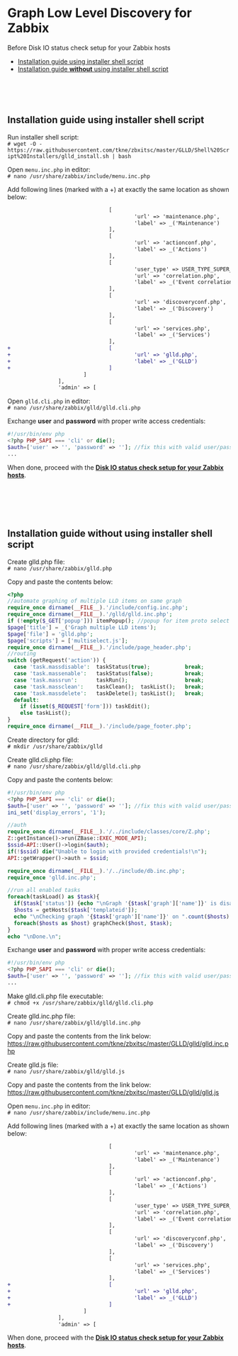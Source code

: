 Graph Low Level Discovery for Zabbix
======

Before Disk IO status check setup for your Zabbix hosts

   * [Installation guide using installer shell script](#installation-guide-using-installer-shell-script)
   * [Installation guide **without** using installer shell script](#installation-guide-without-using-installer-shell-script)

</br>
</br>
</br>

## Installation guide using installer shell script

Run installer shell script:</br>
```# wget -O - https://raw.githubusercontent.com/tkne/zbxitsc/master/GLLD/Shell%20Script%20Installers/glld_install.sh | bash```


Open ```menu.inc.php``` in editor:</br>
```# nano /usr/share/zabbix/include/menu.inc.php```

Add following lines (marked with a +) at exactly the same location as shown below:
```diff
                                [
                                        'url' => 'maintenance.php',
                                        'label' => _('Maintenance')
                                ],
                                [
                                        'url' => 'actionconf.php',
                                        'label' => _('Actions')
                                ],
                                [
                                        'user_type' => USER_TYPE_SUPER_ADMIN,
                                        'url' => 'correlation.php',
                                        'label' => _('Event correlation')
                                ],
                                [
                                        'url' => 'discoveryconf.php',
                                        'label' => _('Discovery')
                                ],
                                [
                                        'url' => 'services.php',
                                        'label' => _('Services')
                                ],
+                               [
+                                       'url' => 'glld.php',
+                                       'label' => _('GLLD')
+                               ]
                        ]
                ],
                'admin' => [
```

Open ```glld.cli.php``` in editor:</br>
```# nano /usr/share/zabbix/glld/glld.cli.php```

Exchange **user** and **password** with proper write access credentials:
```php
#!/usr/bin/env php
<?php PHP_SAPI === 'cli' or die();
$auth=['user' => '', 'password' => '']; //fix this with valid user/password having Write access to Hosts
...
```

When done, proceed with the [**Disk IO status check setup for your Zabbix hosts**](https://github.com/tkne/zbxitsc/tree/master/Disk%20IO).

</br>
</br>
</br>
</br>

## Installation guide **without** using installer shell script

Create glld.php file:</br>
```# nano /usr/share/zabbix/glld.php```

Copy and paste the contents below:</br>
```php
<?php
//automate graphing of multiple LLD items on same graph
require_once dirname(__FILE__).'/include/config.inc.php';
require_once dirname(__FILE__).'/glld/glld.inc.php';
if (!empty($_GET['popup'])) itemPopup(); //popup for item proto select
$page['title'] = _('Graph multiple LLD items');
$page['file'] = 'glld.php';
$page['scripts'] = ['multiselect.js'];
require_once dirname(__FILE__).'/include/page_header.php';
//routing
switch (getRequest('action')) {
  case 'task.massdisable':  taskStatus(true);           break;
  case 'task.massenable':   taskStatus(false);          break;
  case 'task.massrun':      taskRun();                  break;
  case 'task.massclean':    taskClean();  taskList();   break;
  case 'task.massdelete':   taskDelete(); taskList();   break;
  default:
    if (isset($_REQUEST['form'])) taskEdit();
    else taskList();
}
require_once dirname(__FILE__).'/include/page_footer.php';
```

Create directory for glld:</br>
```# mkdir /usr/share/zabbix/glld```

Create glld.cli.php file:</br>
```# nano /usr/share/zabbix/glld/glld.cli.php```

Copy and paste the contents below:</br>
```php
#!/usr/bin/env php
<?php PHP_SAPI === 'cli' or die();
$auth=['user' => '', 'password' => '']; //fix this with valid user/password having Write access to Hosts
ini_set('display_errors', '1');

//auth
require_once dirname(__FILE__).'/../include/classes/core/Z.php';
Z::getInstance()->run(ZBase::EXEC_MODE_API);
$ssid=API::User()->login($auth);
if(!$ssid) die("Unable to login with provided credentials!\n");
API::getWrapper()->auth = $ssid;

require_once dirname(__FILE__).'/../include/db.inc.php';
require_once 'glld.inc.php';

//run all enabled tasks
foreach(taskLoad() as $task){
  if($task['status']) {echo "\nGraph '{$task['graph']['name']}' is disabled\n"; continue;}
  $hosts = getHosts($task['templateid']);
  echo "\nChecking graph '{$task['graph']['name']}' on ".count($hosts)." host(s)\n";
  foreach($hosts as $host) graphCheck($host, $task);
}
echo "\nDone.\n";
```

Exchange **user** and **password** with proper write access credentials:
```php
#!/usr/bin/env php
<?php PHP_SAPI === 'cli' or die();
$auth=['user' => '', 'password' => '']; //fix this with valid user/password having Write access to Hosts
...
```

Make glld.cli.php file executable:</br>
```# chmod +x /usr/share/zabbix/glld/glld.cli.php```

Create glld.inc.php file:</br>
```# nano /usr/share/zabbix/glld/glld.inc.php```

Copy and paste the contents from the link below:</br>
https://raw.githubusercontent.com/tkne/zbxitsc/master/GLLD/glld/glld.inc.php

Create glld.js file:</br>
```# nano /usr/share/zabbix/glld/glld.js```

Copy and paste the contents from the link below:</br>
https://raw.githubusercontent.com/tkne/zbxitsc/master/GLLD/glld/glld.js

Open ```menu.inc.php``` in editor:</br>
```# nano /usr/share/zabbix/include/menu.inc.php```

Add following lines (marked with a +) at exactly the same location as shown below:
```diff
                                [
                                        'url' => 'maintenance.php',
                                        'label' => _('Maintenance')
                                ],
                                [
                                        'url' => 'actionconf.php',
                                        'label' => _('Actions')
                                ],
                                [
                                        'user_type' => USER_TYPE_SUPER_ADMIN,
                                        'url' => 'correlation.php',
                                        'label' => _('Event correlation')
                                ],
                                [
                                        'url' => 'discoveryconf.php',
                                        'label' => _('Discovery')
                                ],
                                [
                                        'url' => 'services.php',
                                        'label' => _('Services')
                                ],
+                               [
+                                       'url' => 'glld.php',
+                                       'label' => _('GLLD')
+                               ]
                        ]
                ],
                'admin' => [
```

When done, proceed with the [**Disk IO status check setup for your Zabbix hosts**](https://github.com/tkne/zbxitsc/tree/master/Disk%20IO).